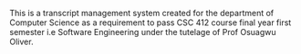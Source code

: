 This is a transcript management system created for the department of Computer Science as a requirement to pass CSC 412 course final year first semester i.e Software Engineering under the tutelage of Prof Osuagwu Oliver.
